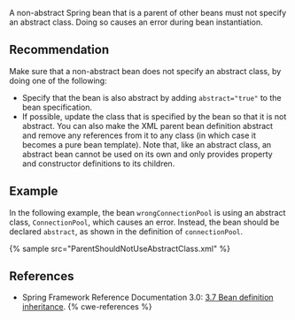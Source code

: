 A non-abstract Spring bean that is a parent of other beans must not specify an abstract class. Doing so causes an error during bean instantiation.


## Recommendation
Make sure that a non-abstract bean does not specify an abstract class, by doing one of the following:

* Specify that the bean is also abstract by adding `abstract="true"` to the bean specification.
* If possible, update the class that is specified by the bean so that it is not abstract.
You can also make the XML parent bean definition abstract and remove any references from it to any class (in which case it becomes a pure bean template). Note that, like an abstract class, an abstract bean cannot be used on its own and only provides property and constructor definitions to its children.


## Example
In the following example, the bean `wrongConnectionPool` is using an abstract class, `ConnectionPool`, which causes an error. Instead, the bean should be declared `abstract`, as shown in the definition of `connectionPool`.

{% sample src="ParentShouldNotUseAbstractClass.xml" %}

## References
* Spring Framework Reference Documentation 3.0: [3.7 Bean definition inheritance](http://static.springsource.org/spring/docs/3.0.x/spring-framework-reference/html/beans.html#beans-child-bean-definitions).
{% cwe-references %}
